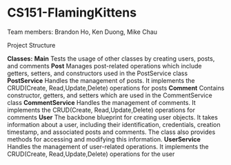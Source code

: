 # CS151-FlamingKittens

Team members: Brandon Ho, Ken Duong, Mike Chau

Project Structure

**Classes:**
**Main**
Tests the usage of other classes by creating users, posts, and comments
**Post**
Manages post-related operations which include getters, setters, and constructors used in the PostService class
**PostService**
Handles the management of posts. It implements the CRUD(Create, Read,Update,Delete) operations for posts
**Comment**
Contains constructor, getters, and setters which are used in the CommentService class 
**CommentService**
Handles the management of comments. It implements the CRUD(Create, Read,Update,Delete) operations for comments
**User**
The backbone blueprint for creating user objects. It takes information about a user, including their identification, credentials, creation timestamp, and associated posts and comments. The class also provides methods for accessing and modifying this information.
**UserService**
Handles the management of user-related operations. It implements the CRUD(Create, Read,Update,Delete) operations for the user
